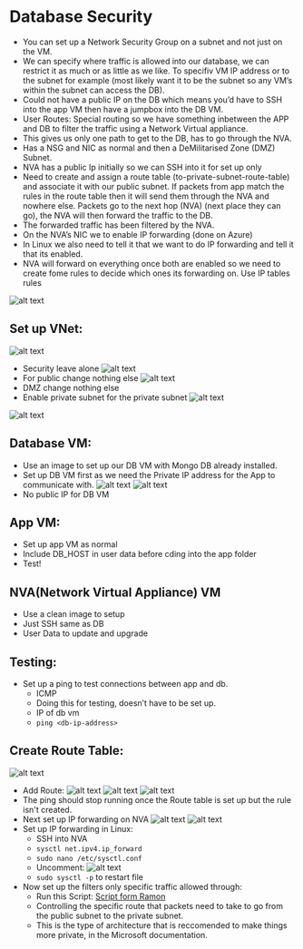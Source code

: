 # Database Security

- You can set up a Network Security Group on a subnet and not just on the VM.
- We can specify where traffic is allowed into our database, we can restrict it as much or as little as we like. To specifiv VM IP address or to the subnet for example (most likely want it to be the subnet so any VM’s within the subnet can access the DB).
- Could not have a public IP on the DB which means you’d have to SSH into the app VM then have a jumpbox into the DB VM.
- User Routes: Special routing so we have something inbetween the APP and DB to filter the traffic using a Network Virtual appliance.
- This gives us only one path to get to the DB, has to go through the NVA.
- Has a NSG and NIC as normal and then a DeMilitarised Zone (DMZ) Subnet.
- NVA has a public Ip initially so we can SSH into it for set up only
- Need to create and assign a route table (to-private-subnet-route-table) and associate it with our public subnet. If packets from app match the rules in the route table then it will send them through the NVA and nowhere else. Packets go to the next hop (NVA) (next place they can go), the NVA will then forward the traffic to the DB.
- The forwarded traffic has been filtered by the NVA.
- On the NVA’s NIC we to enable IP forwarding (done on Azure)
- In Linux we also need to tell it that we want to do IP forwarding and tell it that its enabled.
- NVA will forward on everything once both are enabled so we need to create fome rules to decide which ones its forwarding on. Use IP tables rules

![alt text](images/security_diagram.png)

## Set up VNet:
![alt text](images/create_vnet.png)
- Security leave alone
![alt text](images/vnet_2.png)
- For public change nothing else
![alt text](images/dmz_subnet.png)
- DMZ change nothing else
- Enable private subnet for the private subnet
![alt text](images/private_enabled.png)

![alt text](images/subnet_created.png)

## Database VM:
- Use an image to set up our DB VM with Mongo DB already installed.
- Set up DB VM first as we need the Private IP address for the App to communicate with.
![alt text](images/db_vm_1.png)
![alt text](images/db_vm_2.png)
- No public IP for DB VM

## App VM:
- Set up app VM as normal
- Include DB_HOST in user data before cding into the app folder
- Test!

## NVA(Network Virtual Appliance) VM
- Use a clean image to setup
- Just SSH same as DB
- User Data to update and upgrade

## Testing:
- Set up a ping to test connections between app and db.
    - ICMP
    - Doing this for testing, doesn’t have to be set up.
    - IP of db vm
    - `ping <db-ip-address>`


## Create Route Table:
![alt text](images/create_route_table.png)
- Add Route:
![alt text](images/add_route_1.png)
![alt text](images/add_route_2.png)
![alt text](images/associate_subnet.png)
- The ping should stop running once the Route table is set up but the rule isn't created.
- Next set up IP forwarding on NVA
![alt text](images/ip_forwarding_1.png)
![alt text](images/ip_forwarding_2.png)
- Set up IP forwarding in Linux:
  - SSH into NVA
  - `sysctl net.ipv4.ip_forward`
  - `sudo nano /etc/sysctl.conf`
  - Uncomment:
    ![alt text](images/ip_forwarding_3.png)
  - `sudo sysctl -p` to restart file
- Now set up the filters only specific traffic allowed through:
    - Run this Script: [Script form Ramon](ip_rules.sh)
    - Controlling the specific route that packets need to take to go from the public subnet to the private subnet.
    - This is the type of architecture that is reccomended to make things more private, in the Microsoft documentation.